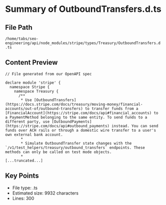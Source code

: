 # Summary of OutboundTransfers.d.ts
  
## File Path
`/home/tabs/seo-engineering/api/node_modules/stripe/types/Treasury/OutboundTransfers.d.ts`

## Content Preview
```
// File generated from our OpenAPI spec

declare module 'stripe' {
  namespace Stripe {
    namespace Treasury {
      /**
       * Use [OutboundTransfers](https://docs.stripe.com/docs/treasury/moving-money/financial-accounts/out-of/outbound-transfers) to transfer funds from a [FinancialAccount](https://stripe.com/docs/api#financial_accounts) to a PaymentMethod belonging to the same entity. To send funds to a different party, use [OutboundPayments](https://stripe.com/docs/api#outbound_payments) instead. You can send funds over ACH rails or through a domestic wire transfer to a user's own external bank account.
       *
       * Simulate OutboundTransfer state changes with the `/v1/test_helpers/treasury/outbound_transfers` endpoints. These methods can only be called on test mode objects.
       *
[...truncated...]
```

## Key Points
- File type: .ts
- Estimated size: 9932 characters
- Lines: 300
